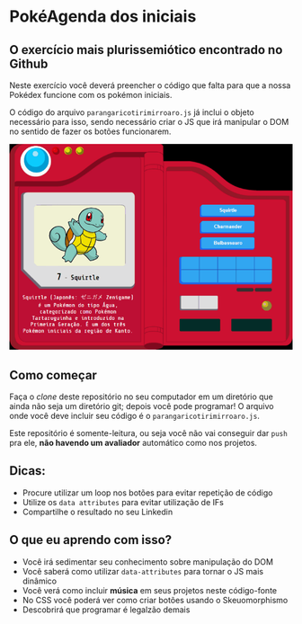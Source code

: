 # PokéAgenda dos iniciais
## O exercício mais plurissemiótico encontrado no Github

Neste exercício você deverá preencher o código que falta para que a nossa Pokédex funcione com os pokémon iniciais.

O código do arquivo `parangaricotirimirroaro.js` já inclui o objeto necessário para isso, sendo necessário criar o JS que irá manipular o DOM no sentido de fazer os botões funcionarem.

![imagem de como a página se parece](demo.gif)

## Como começar

Faça o *clone* deste repositório no seu computador em um diretório que ainda não seja um diretório git; depois você pode programar! O arquivo onde você deve incluir seu código é o `parangaricotirimirroaro.js`.

Este repositório é somente-leitura, ou seja você não vai conseguir dar `push` pra ele, **não havendo um avaliador** automático como nos projetos.

## Dicas:
- Procure utilizar um loop nos botões para evitar repetição de código
- Utilize os `data attributes` para evitar utilização de IFs
- Compartilhe o resultado no seu Linkedin

## O que eu aprendo com isso?

- Você irá sedimentar seu conhecimento sobre manipulação do DOM
- Você saberá como utilizar `data-attributes` para tornar o JS mais dinâmico
- Você verá como incluir **música** em seus projetos neste código-fonte
- No CSS você poderá ver como criar botões usando o Skeuomorphismo
- Descobrirá que programar é legalzão demais
